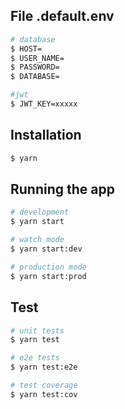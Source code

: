 ## File .default.env
```bash
# database
$ HOST=
$ USER_NAME=
$ PASSWORD=
$ DATABASE=

#jwt
$ JWT_KEY=xxxxx
```

## Installation

```bash
$ yarn
```

## Running the app

```bash
# development
$ yarn start

# watch mode
$ yarn start:dev

# production mode
$ yarn start:prod
```

## Test

```bash
# unit tests
$ yarn test

# e2e tests
$ yarn test:e2e

# test coverage
$ yarn test:cov
```
